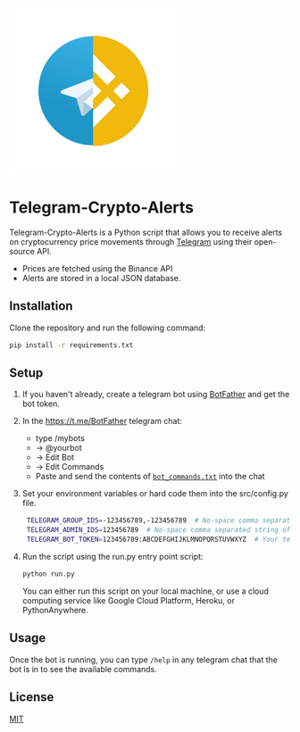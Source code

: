 <p align="left">
<img src="img/telegram-binance.png" width="300" alt="logo">
</p>

# Telegram-Crypto-Alerts

Telegram-Crypto-Alerts is a Python script that allows you to receive alerts on cryptocurrency price movements through [Telegram](https://telegram.org/) using their open-source API.
- Prices are fetched using the Binance API
- Alerts are stored in a local JSON database.

## Installation

Clone the repository and run the following command:
```bash
pip install -r requirements.txt
```

## Setup

1. If you haven't already, create a telegram bot using [BotFather](https://core.telegram.org/bots#3-how-do-i-create-a-bot) and get the bot token.

2. In the https://t.me/BotFather telegram chat:
   - type /mybots
   - -> @yourbot
   - -> Edit Bot
   - -> Edit Commands
   - Paste and send the contents of [`bot_commands.txt`](https://github.com/hschickdevs/telegram-crypto-alerts/blob/main/bot_commands.txt) into the chat
   
3. Set your environment variables or hard code them into the src/config.py file.
    ```bash
     TELEGRAM_GROUP_IDS=-123456789,-123456789  # No-space comma separated string of Telegram group or user IDs to send alerts to
     TELEGRAM_ADMIN_IDS=123456789  # No-space comma separated string of Telegram user IDs to error alerts to
     TELEGRAM_BOT_TOKEN=123456789:ABCDEFGHIJKLMNOPQRSTUVWXYZ  # Your telegram bot token
    ```
4. Run the script using the run.py entry point script:
   ```bash
   python run.py
   ```
   You can either run this script on your local machine, or use a cloud computing service like Google Cloud Platform, Heroku, or PythonAnywhere.

## Usage

Once the bot is running, you can type `/help` in any telegram chat that the bot is in to see the available commands.

## License
[MIT](https://choosealicense.com/licenses/mit/)